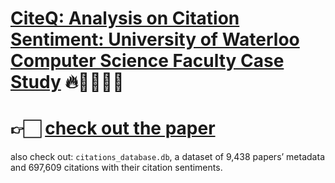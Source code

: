 # [CiteQ: Analysis on Citation Sentiment: University of Waterloo Computer Science Faculty Case Study](README.pdf) 🔥💾👨🏻‍🔬

# 👉🏻 [check out the paper](README.pdf)

also check out: `citations_database.db`, a dataset of 9,438 papers’ metadata and 697,609 citations with their citation sentiments.
